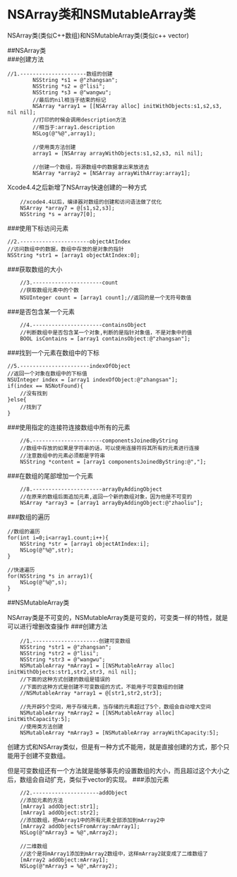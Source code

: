 # NSArray类和NSMutableArray类
NSArray类(类似C++数组)和NSMutableArray类(类似c++ vector)


##NSArray类  
###创建方法
```
//1.---------------------数组的创建  
        NSString *s1 = @"zhangsan";  
        NSString *s2 = @"lisi";  
        NSString *s3 = @"wangwu";  
        //最后的nil相当于结束的标记  
        NSArray *array1 = [[NSArray alloc] initWithObjects:s1,s2,s3, nil nil];  
        //打印的时候会调用description方法  
        //相当于:array1.description  
        NSLog(@"%@",array1);  
          
        //使用类方法创建  
        array1 = [NSArray arrayWithObjects:s1,s2,s3, nil nil];  
          
        //创建一个数组，将源数组中的数据拿出来放进去  
        NSArray *array2 = [NSArray arrayWithArray:array1];  
```
Xcode4.4之后新增了NSArray快速创建的一种方式
```
    //xcode4.4以后，编译器对数组的创建和访问语法做了优化  
    NSArray *array7 = @[s1,s2,s3];  
    NSString *s = array7[0];  
```
###使用下标访问元素
```
//2.----------------------objectAtIndex  
//访问数组中的数据，数组中存放的是对象的指针  
NSString *str1 = [array1 objectAtIndex:0];
```
###获取数组的大小
```
    //3.----------------------count  
    //获取数组元素中的个数  
    NSUInteger count = [array1 count];//返回的是一个无符号数值  
```
###是否包含某一个元素
```
    //4.----------------------containsObject  
    //判断数组中是否包含某一个对象,判断的是指针对象值，不是对象中的值  
    BOOL isContains = [array1 containsObject:@"zhangsan"];  
```
###找到一个元素在数组中的下标
```
//5.----------------------indexOfObject  
//返回一个对象在数组中的下标值  
NSUInteger index = [array1 indexOfObject:@"zhangsan"];  
if(index == NSNotFound){  
    //没有找到  
}else{  
    //找到了  
} 
```
###使用指定的连接符连接数组中所有的元素
```
    //6.----------------------componentsJoinedByString  
    //数组中存放的如果是字符串的话，可以使用连接符将其所有的元素进行连接  
    //注意数组中的元素必须都是字符串  
    NSString *content = [array1 componentsJoinedByString:@","];  
```
###在数组的尾部增加一个元素
```
    //8.----------------------arrayByAddingObject  
    //在原来的数组后面追加元素,返回一个新的数组对象，因为他是不可变的  
    NSArray *array3 = [array1 arrayByAddingObject:@"zhaoliu"];  
```
###数组的遍历  
```
//数组的遍历  
for(int i=0;i<array1.count;i++){  
    NSString *str = [array1 objectAtIndex:i];  
    NSLog(@"%@",str);  
}  
  
//快速遍历  
for(NSString *s in array1){  
    NSLog(@"%@",s);  
}
```
##NSMutableArray类

NSArray类是不可变的，NSMutableArray类是可变的，可变类一样的特性，就是可以进行增删改查操作
###创建方法
```
    //1.---------------------创建可变数组  
    NSString *str1 = @"zhangsan";  
    NSString *str2 = @"lisi";  
    NSString *str3 = @"wangwu";  
    NSMutableArray *mArray1 = [[NSMutableArray alloc] initWithObjects:str1,str2,str3, nil nil];  
    //下面的这种方式创建的数组是错误的  
    //下面的这种方式是创建不可变数组的方式，不能用于可变数组的创建  
    //NSMutableArray *array1 = @[str1,str2,str3];  
      
    //先开辟5个空间，用于存储元素，当存储的元素超过了5个，数组会自动增大空间  
    NSMutableArray *mArray2 = [[NSMutableArray alloc] initWithCapacity:5];  
    //使用类方法创建  
    NSMutableArray *mArray3 = [NSMutableArray arrayWithCapacity:5];  
```
创建方式和NSArray类似，但是有一种方式不能用，就是直接创建的方式，那个只能用于创建不变数组。

但是可变数组还有一个方法就是能够事先的设置数组的大小，而且超过这个大小之后，数组会自动扩充，类似于vector的实现。
###添加元素
```
    //2.---------------------addObject  
    //添加元素的方法  
    [mArray1 addObject:str1];  
    [mArray1 addObject:str2];  
    //添加数组，把mArray1中的所有元素全部添加到mArray2中  
    [mArray2 addObjectsFromArray:mArray1];  
    NSLog(@"mArray3 = %@",mArray2);  
              
    //二维数组  
    //这个是将mArray1添加到mArray2数组中，这样mArray2就变成了二维数组了  
    [mArray2 addObject:mArray1];  
    NSLog(@"mArray3 = %@",mArray2);  
```